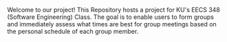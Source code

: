 Welcome to our project!
This Repository hosts a project for KU's EECS 348 (Software Engineering) Class. The goal is to enable users to form groups and immediately assess what times are best for group meetings based on the personal schedule of each group member.
